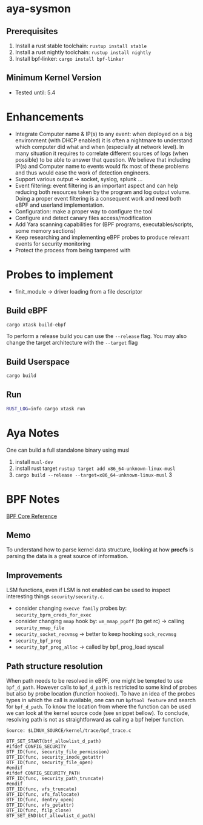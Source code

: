 # aya-sysmon

## Prerequisites

1. Install a rust stable toolchain: `rustup install stable`
1. Install a rust nightly toolchain: `rustup install nightly`
1. Install bpf-linker: `cargo install bpf-linker`

## Minimum Kernel Version

* Tested until: 5.4

# Enhancements

* Integrate Computer name & IP(s) to any event: when deployed on a big environment (with DHCP enabled) it is often a nightmare to understand which computer did what and when (especially at network level). In many situation it requires to correlate different sources of logs (when possible) to be able to answer that question. We believe that including IP(s) and Computer name to events would fix most of these problems and thus would ease the work of detection engineers.
* Support various output -> socket, syslog, splunk ...
* Event filtering: event filtering is an important aspect and can help reducing
both resources taken by the program and log output volume. Doing a proper event filtering is a consequent work and need both eBPF and userland implementation.
* Configuration: make a proper way to configure the tool
* Configure and detect canary files access/modification
* Add Yara scanning capabilities for (BPF programs, executables/scripts, some memory sections)
* Keep researching and implementing eBPF probes to produce relevant events for security monitoring
* Protect the process from being tampered with

# Probes to implement

* finit_module -> driver loading from a file descriptor

## Build eBPF

```bash
cargo xtask build-ebpf
```

To perform a release build you can use the `--release` flag.
You may also change the target architecture with the `--target` flag

## Build Userspace

```bash
cargo build
```

## Run

```bash
RUST_LOG=info cargo xtask run
```

# Aya Notes

One can build a full standalone binary using musl

1. install `musl-dev`
2. install rust target `rustup target add x86_64-unknown-linux-musl`
2. `cargo build --release --target=x86_64-unknown-linux-musl`
3

# BPF Notes

[BPF Core Reference](https://nakryiko.com/posts/bpf-core-reference-guide/)

## Memo

To understand how to parse kernel data structure, looking at how **procfs** is 
parsing the data is a great source of information.

## Improvements

LSM functions, even if LSM is not enabled can be used to inspect interesting 
things `security/security.c`. 

* consider changing `execve family` probes by: `security_bprm_creds_for_exec`
* consider changing `mmap` hook by: `vm_mmap_pgoff` (to get rc) -> calling `security_mmap_file`
* `security_socket_recvmsg` -> better to keep hooking `sock_recvmsg`
* `security_bpf_prog`
* `security_bpf_prog_alloc` -> called by bpf_prog_load syscall

## Path structure resolution

When path needs to be resolved in eBPF, one might be tempted to use `bpf_d_path`. However calls to `bpf_d_path` is restricted to some kind of probes but also by probe location (function hooked). To have an idea of the probes types in which the call is available, one can run `bpftool feature` and search for `bpf_d_path`. To know the location from where the function can be used we can look at the kernel source code (see snippet bellow). To conclude, resolving path is not as straightforward as calling a bpf helper function.

```
Source: $LINUX_SOURCE/kernel/trace/bpf_trace.c

BTF_SET_START(btf_allowlist_d_path)
#ifdef CONFIG_SECURITY
BTF_ID(func, security_file_permission)
BTF_ID(func, security_inode_getattr)
BTF_ID(func, security_file_open)
#endif
#ifdef CONFIG_SECURITY_PATH
BTF_ID(func, security_path_truncate)
#endif
BTF_ID(func, vfs_truncate)
BTF_ID(func, vfs_fallocate)
BTF_ID(func, dentry_open)
BTF_ID(func, vfs_getattr)
BTF_ID(func, filp_close)
BTF_SET_END(btf_allowlist_d_path)
```